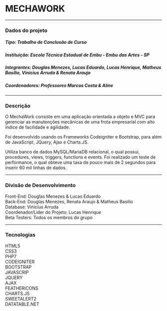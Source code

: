 <h1>MECHAWORK</h1>
<hr>
<h3>Dados do projeto</h3>
<h5>Tipo: Trabalho de Conclusão de Curso</h5> 
<h5>Instituição: Escola Técnica Estadual de Embu - Embu das Artes - SP</h5> 
<h5>Integrantes: Douglas Menezes, Lucas Eduardo, Lucas Henrique, Matheus Basílio, Vinicius Arruda & Renata Araujo</h5> 
<h5>Coordenadores: Professores Marcos Costa & Aline</h5>
<hr>
<h3>Descrição</h3> 
<p>
  O MechaWork consiste em uma aplicação orientada a objeto e MVC para gerenciar as manutenções mecânicas de uma frota empresarial com alto índice de facilidade e agilidade.
</p>
<p>
  Foi desenvolvido usando os Frameworks Codeigniter e Bootstrap, para além de JavaScript, JQuery, Ajax e Charts.JS.
</p>
<p>
  Utiliza banco de dados MySQL/MariaDB relacional, o qual possui, procedures, views, triggers, functions e events. Foi realizado um teste de performance, o qual obteve uma taxa de pouco mais de 2 segundos para inserir 60 mil linhas de dados.
</p>
<hr>
<h3>Divisão de Desenvolvimento</h3>
<p>
  Front-End: Douglas Menezes & Lucas Eduardo <br>
  Back-End: Douglas Menezes, Renata Araujo & Matheus Basílio <br>
  Database: Vinicius Arruda <br>
  Coordenador/Lider do Projeto: Lucas Henrique <br>
  Beta Testers: Todos os membros do grupo <br>
</p>
<hr>
<h3>Tecnologias</h3>
<p>
  HTML5 <br>
  CSS3 <br>
  PHP7 <br>
  CODEIGNITER <br>
  BOOTSTRAP <br>
  JAVASCRIP <br>
  JQUERY <br>
  AJAX <br>
  FEATHERICONS <br>
  CHARTS.JS <br>
  SWEETALERT2 <br>
  DATATABLE.NET <br>
</p>
  
